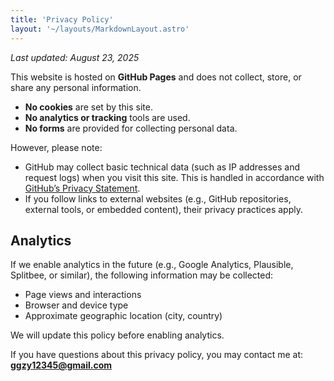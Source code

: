 ```yaml
---
title: 'Privacy Policy'
layout: '~/layouts/MarkdownLayout.astro'
---
```

_Last updated: August 23, 2025_

This website is hosted on **GitHub Pages** and does not collect, store, or share any personal information.

- **No cookies** are set by this site.  
- **No analytics or tracking** tools are used.  
- **No forms** are provided for collecting personal data.  

However, please note:
- GitHub may collect basic technical data (such as IP addresses and request logs) when you visit this site. This is handled in accordance with [GitHub’s Privacy Statement](https://docs.github.com/en/site-policy/privacy-policies/github-privacy-statement).  
- If you follow links to external websites (e.g., GitHub repositories, external tools, or embedded content), their privacy practices apply.

## Analytics
If we enable analytics in the future (e.g., Google Analytics, Plausible, Splitbee, or similar), the following information may be collected:
- Page views and interactions
- Browser and device type
- Approximate geographic location (city, country)

We will update this policy before enabling analytics.

If you have questions about this privacy policy, you may contact me at:  
**ggzy12345@gmail.com**
